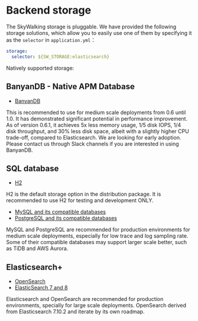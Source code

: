 # Backend storage
The SkyWalking storage is pluggable. We have provided the following storage solutions, which allow you to easily
use one of them by specifying it as the `selector` in `application.yml`：

```yaml
storage:
  selector: ${SW_STORAGE:elasticsearch}
```

Natively supported storage:

## BanyanDB - Native APM Database
- [BanyanDB](storages/banyandb.md)

This is recommended to use for medium scale deployments from 0.6 until 1.0.
It has demonstrated significant potential in performance improvement. As of version 0.6.1, it achieves 5x less memory usage, 
1/5 disk IOPS, 1/4 disk throughput, and 30% less disk space, albeit with a slightly higher CPU trade-off, compared to Elasticsearch.
We are looking for early adoption. Please contact us through Slack channels if you are interested in using BanyanDB.

## SQL database
- [H2](storages/h2.md)

H2 is the default storage option in the distribution package. It is recommended to use H2 for testing and development ONLY.

- [MySQL and its compatible databases](storages/mysql.md)
- [PostgreSQL and its compatible databases](storages/postgresql.md)

MySQL and PostgreSQL are recommended for production environments for medium scale deployments, especially for low trace
and log sampling rate. Some of their compatible databases may support larger scale better, such as TiDB and AWS Aurora.

## Elasticsearch+

- [OpenSearch](storages/elasticsearch.md#opensearch)
- [ElasticSearch 7 and 8](storages/elasticsearch.md#elasticsearch)

Elasticsearch and OpenSearch are recommended for production environments, specially for large scale deployments.
OpenSearch derived from Elasticsearch 7.10.2 and iterate by its own roadmap.
